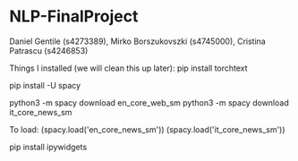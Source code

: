# NLP-FinalProject
 Daniel Gentile (s4273389), Mirko Borszukovszki (s4745000), Cristina Patrascu (s4246853)

Things I installed (we will clean this up later):
pip install torchtext

pip install -U spacy


python3 -m spacy download en_core_web_sm
python3 -m spacy download it_core_news_sm

To load:
(spacy.load('en_core_news_sm'))
(spacy.load('it_core_news_sm'))

pip install ipywidgets